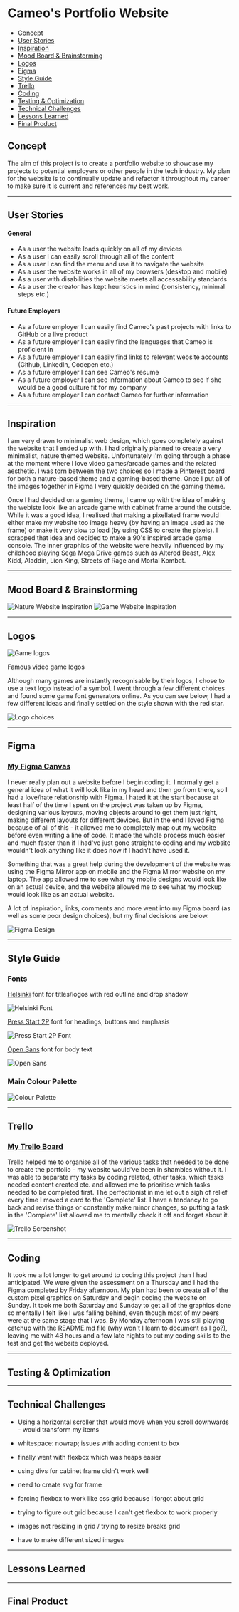 # Cameo's Portfolio Website

- [Concept](#concept)
- [User Stories](#user-stories)
- [Inspiration](#inspiration)
- [Mood Board & Brainstorming](#mood-board-brainstorming)
- [Logos](#logos)
- [Figma](#figma)
- [Style Guide](#style-guide)
- [Trello](#trello)
- [Coding](#coding)
- [Testing & Optimization](#testing-optimization)
- [Technical Challenges](#technical-challenges)
- [Lessons Learned](#lessons-learned)
- [Final Product](#final-product)

## Concept

The aim of this project is to create a portfolio website to showcase my projects to potential employers or other people in the tech industry. My plan for the website is to continually update and refactor it throughout my career to make sure it is current and references my best work.

---
## User Stories
#### General
- As a user the website loads quickly on all of my devices
- As a user I can easily scroll through all of the content
- As a user I can find the menu and use it to navigate the website
- As a user the website works in all of my browsers (desktop and mobile)
- As a user with disabilities the website meets all accessability standards
- As a user the creator has kept heuristics in mind (consistency, minimal steps etc.)
#### Future Employers
- As a future employer I can easily find Cameo's past projects with links to GitHub or a live product
- As a future employer I can easily find the languages that Cameo is proficient in
- As a future employer I can easily find links to relevant website accounts (Github, LinkedIn, Codepen etc.)
- As a future employer I can see Cameo's resume
- As a future employer I can see information about Cameo to see if she would be a good culture fit for my company
- As a future employer I can contact Cameo for further information
---
## Inspiration
I am very drawn to minimalist web design, which goes completely against the website that I ended up with. I had originally planned to create a very minimalist, nature themed website. Unfortunately I'm going through a phase at the moment where I love video games/arcade games and the related aesthetic. I was torn between the two choices so I made a [Pinterest board](https://www.pinterest.com.au/hello9327/portfolio-inspo/) for both a nature-based theme and a gaming-based theme. Once I put all of the images together in Figma I very quickly decided on the gaming theme.

Once I had decided on a gaming theme, I came up with the idea of making the webiste look like an arcade game with cabinet frame around the outside. While it was a good idea, I realised that making a pixellated frame would either make my website too image heavy (by having an image used as the frame) or make it very slow to load (by using CSS to create the pixels). I scrapped that idea and decided to make a 90's inspired arcade game console. The inner graphics of the website were heavily influenced by my childhood playing Sega Mega Drive games such as Altered Beast, Alex Kidd, Aladdin, Lion King, Streets of Rage and Mortal Kombat.

---
## Mood Board & Brainstorming
![Nature Website Inspiration](assets/img/nature-theme-insp.png)
![Game Website Inspiration](assets/img/game-theme-insp.png)

---
## Logos
![Game logos](assets/img/game-logos.png)

Famous video game logos

Although many games are instantly recognisable by their logos, I chose to use a text logo instead of a symbol. I went through a few different choices and found some game font generators online. As you can see below, I had a few different ideas and finally settled on the style shown with the red star.

![Logo choices](assets/img/logo-ideas.png)

---
## Figma

### [My Figma Canvas](https://www.figma.com/file/IhYxPgfZHupUI4NxbapMw9wl/Portfolio)

I never really plan out a website before I begin coding it. I normally get a general idea of what it will look like in my head and then go from there, so I had a love/hate relationship with Figma. I hated it at the start because at least half of the time I spent on the project was taken up by Figma, designing various layouts, moving objects around to get them just right, making different layouts for different devices. But in the end I loved Figma because of all of this - it allowed me to completely map out my website before even writing a line of code. It made the whole process much easier and much faster than if I had've just gone straight to coding and my website wouldn't look anything like it does now if I hadn't have used it.

Something that was a great help during the development of the website was using the Figma Mirror app on mobile and the Figma Mirror website on my laptop. The app allowed me to see what my mobile designs would look like on an actual device, and the website allowed me to see what my mockup would look like as an actual website.

A lot of inspiration, links, comments and more went into my Figma board (as well as some poor design choices), but my final decisions are below.

![Figma Design](assets/img/figma-design.png)

---
## Style Guide
### Fonts
[Helsinki](https://www.dafont.com/helsinki.font) font for titles/logos with red outline and drop shadow

![Helsinki Font](assets/img/helsinki-font.png)

[Press Start 2P](https://fonts.google.com/specimen/Press+Start+2P) font for headings, buttons and emphasis

![Press Start 2P Font](assets/img/press-start-2p.png)

[Open Sans](https://fonts.google.com/specimen/Open+Sans) font for body text

![Open Sans](assets/img/open-sans.png)

### Main Colour Palette
![Colour Palette](assets/img/colour-palette.png)


---
## Trello 

### [My Trello Board](https://trello.com/b/EvTQgzk8/ca-portfolio) 

Trello helped me to organise all of the various tasks that needed to be done to create the portfolio - my website would've been in shambles without it. I was able to separate my tasks by coding related, other tasks, which tasks needed content created etc. and allowed me to prioritise which tasks needed to be completed first. The perfectionist in me let out a sigh of relief every time I moved a card to the 'Complete' list. I have a tendancy to go back and revise things or constantly make minor changes, so putting a task in the 'Complete' list allowed me to mentally check it off and forget about it.

![Trello Screenshot](assets/img/trello-screenshot.png)

---
## Coding
It took me a lot longer to get around to coding this project than I had anticipated. We were given the assessment on a Thursday and I had the Figma completed by Friday afternoon. My plan had been to create all of the custom pixel graphics on Saturday and begin coding the website on Sunday. It took me both Saturday and Sunday to get all of the graphics done so mentally I felt like I was falling behind, even though most of my peers were at the same stage that I was. By Monday afternoon I was still playing catchup with the README.md file (why won't I learn to document as I go?), leaving me with 48 hours and a few late nights to put my coding skills to the test and get the website deployed.

---
## Testing & Optimization


---
## Technical Challenges
- Using a horizontal scroller that would move when you scroll downwards - would transform my items
- whitespace: nowrap; issues with adding content to box
- finally went with flexbox which was heaps easier

- using divs for cabinet frame didn't work well
- need to create svg for frame
- forcing flexbox to work like css grid because i forgot about grid
- trying to figure out grid because I can't get flexbox to work properly
- images not resizing in grid / trying to resize breaks grid
- have to make different sized images

---
## Lessons Learned


---
## Final Product


